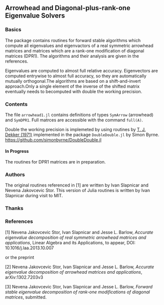 ## Arrowhead and Diagonal-plus-rank-one Eigenvalue Solvers

### Basics

The package contains routines for forward stable algorithms which compute all eigenvalues and eigenvactors of a real symmetric arrowhead matrices and matrices which are a rank-one modification of diagonal matrices (DPR1). The algorithms and their analysis are given in the references.

Eigenvalues are computed to almost full relative accuracy.  Eigenvectors are computed entrywise to almost full accuracy, so they are automatically mutually orthogonal.The algorithms are based on a shift-and-invert approach.Only a single element of the inverse of the shifted matrix eventually needs to becomputed with double the working precision.


### Contents

The file `arrowhead1.jl` contains definitions of types `SymArrow` (arrowhead) and `SymDPR1`. Full matrces are accessible with the command `full(A)`.

Double the working precision is implemeted by using routines by [T. J. Dekker (1971)][dekker1971] implemented in the package `DoubleDouble.jl` by Simon Byrne.
https://github.com/simonbyrne/DoubleDouble.jl

#### In Progress

The routines for DPR1 matrices are in preparation.

### Authors

The original routines referenced in [1] are written by Ivan Slapnicar and Nevena Jakovcevic Stor. 
This version of Julia routines is written by Ivan Slapnicar during visit to MIT.

### Thanks



### References

[1] Nevena Jakovcevic Stor, Ivan Slapnicar and Jesse L. Barlow, *Accurate eigenvalue decomposition of real symmetric arrowhead matrices and applications*, Linear Algebra and its Applications, to appear, DOI: 10.1016/j.laa.2013.10.007

or the preprint

[2] Nevena Jakovcevic Stor, Ivan Slapnicar and Jesse L. Barlow, *Accurate eigenvalue decomposition of arrowhead matrices and applications*, arXiv:1302.7203v3

[3] Nevena Jakovcevic Stor, Ivan Slapnicar and Jesse L. Barlow, *Forward stable eigenvalue decomposition of rank-one modifications of diagonal matrices*, submitted.

[dekker1971]: http://link.springer.com/article/10.1007%2FBF01397083  "T.J. Dekker (1971) 'A floating-point technique for extending the available precision', Numerische Mathematik, Volume 18, Issue 3, pp 224-242"
